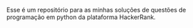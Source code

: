 Esse é um repositório para as minhas soluções de questões de programação em 
python da plataforma HackerRank.